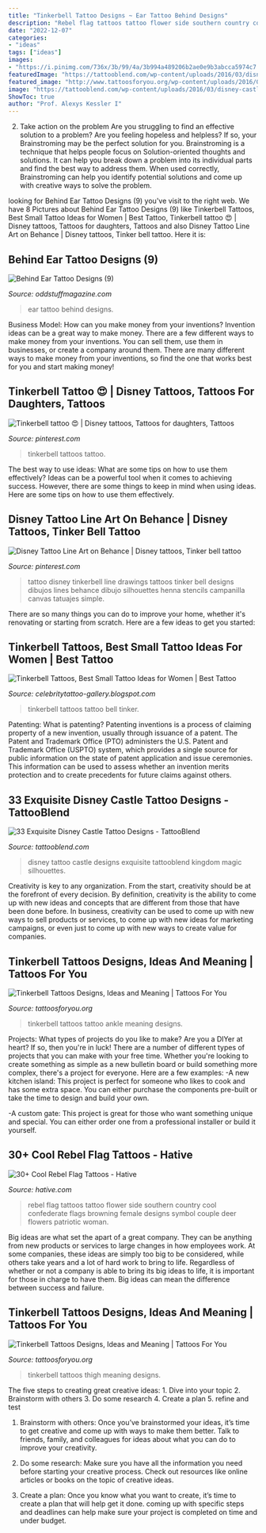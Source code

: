 ```yaml
---
title: "Tinkerbell Tattoo Designs ~ Ear Tattoo Behind Designs"
description: "Rebel flag tattoos tattoo flower side southern country cool confederate flags browning female designs symbol couple deer flowers patriotic woman"
date: "2022-12-07"
categories:
- "ideas"
tags: ["ideas"]
images:
- "https://i.pinimg.com/736x/3b/99/4a/3b994a489206b2ae0e9b3abcca5974c7.jpg"
featuredImage: "https://tattooblend.com/wp-content/uploads/2016/03/disney-castle-tattoo-design.jpg"
featured_image: "http://www.tattoosforyou.org/wp-content/uploads/2016/03/Tinkerbell-Tattoo-on-Ankle.jpg"
image: "https://tattooblend.com/wp-content/uploads/2016/03/disney-castle-tattoo-design.jpg"
ShowToc: true
author: "Prof. Alexys Kessler I"
---
```



2. Take action on the problem
Are you struggling to find an effective solution to a problem? Are you feeling hopeless and helpless? If so, your Brainstroming may be the perfect solution for you. Brainstroming is a technique that helps people focus on Solution-oriented thoughts and solutions. It can help you break down a problem into its individual parts and find the best way to address them. When used correctly, Brainstroming can help you identify potential solutions and come up with creative ways to solve the problem.

	

		
looking for Behind Ear Tattoo Designs (9) you've visit to the right web. We have 8 Pictures about Behind Ear Tattoo Designs (9) like Tinkerbell Tattoos, Best Small Tattoo Ideas for Women | Best Tattoo, Tinkerbell tattoo 😍 | Disney tattoos, Tattoos for daughters, Tattoos and also Disney Tattoo Line Art on Behance | Disney tattoos, Tinker bell tattoo. Here it is:
		
    
## Behind Ear Tattoo Designs (9)

<img loading=lazy src="https://oddstuffmagazine.com/wp-content/uploads/2014/01/ear-back-tattoo-23.jpg" onerror="this.onerror=null;this.src='https://tse1.mm.bing.net/th?id=OIP.IIAoM9RPk7LKQz6tgyYCWQHaLu&amp;pid=15.1';" alt="Behind Ear Tattoo Designs (9)">

_Source: oddstuffmagazine.com_

>ear tattoo behind designs. 

	

Business Model: How can you make money from your inventions?
Invention ideas can be a great way to make money. There are a few different ways to make money from your inventions. You can sell them, use them in businesses, or create a company around them. There are many different ways to make money from your inventions, so find the one that works best for you and start making money!

    
## Tinkerbell Tattoo 😍 | Disney Tattoos, Tattoos For Daughters, Tattoos

<img loading=lazy src="https://i.pinimg.com/736x/3b/99/4a/3b994a489206b2ae0e9b3abcca5974c7.jpg" onerror="this.onerror=null;this.src='https://tse4.mm.bing.net/th?id=OIP.FNZZEjRH0a3PRy8IUaYBqAHaJQ&amp;pid=15.1';" alt="Tinkerbell tattoo 😍 | Disney tattoos, Tattoos for daughters, Tattoos">

_Source: pinterest.com_

>tinkerbell tattoos tattoo. 

	

The best way to use ideas: What are some tips on how to use them effectively?
Ideas can be a powerful tool when it comes to achieving success. However, there are some things to keep in mind when using ideas. Here are some tips on how to use them effectively.

    
## Disney Tattoo Line Art On Behance | Disney Tattoos, Tinker Bell Tattoo

<img loading=lazy src="https://i.pinimg.com/736x/b7/4b/e5/b74be59369ea68bacdc1851eb5d53bed--tinker-bell-tattoo-canvas-ideas.jpg" onerror="this.onerror=null;this.src='https://tse3.mm.bing.net/th?id=OIP.W09809MTCacRai3lbmMdSgHaJ3&amp;pid=15.1';" alt="Disney Tattoo Line Art on Behance | Disney tattoos, Tinker bell tattoo">

_Source: pinterest.com_

>tattoo disney tinkerbell line drawings tattoos tinker bell designs dibujos lines behance dibujo silhouettes henna stencils campanilla canvas tatuajes simple. 

	

There are so many things you can do to improve your home, whether it's renovating or starting from scratch. Here are a few ideas to get you started:

    
## Tinkerbell Tattoos, Best Small Tattoo Ideas For Women | Best Tattoo

<img loading=lazy src="http://1.bp.blogspot.com/-GSS4MP-p_9I/TwBySoF0PKI/AAAAAAAAHuY/5rnZX6Hu8QE/s1600/Tinkerbell+Tattoos+%252823%2529.jpg" onerror="this.onerror=null;this.src='https://tse2.mm.bing.net/th?id=OIP.oUZY0QSRnLzOJeUaMb0pwQHaKW&amp;pid=15.1';" alt="Tinkerbell Tattoos, Best Small Tattoo Ideas for Women | Best Tattoo">

_Source: celebritytattoo-gallery.blogspot.com_

>tinkerbell tattoos tattoo bell tinker. 

	

Patenting: What is patenting?
Patenting inventions is a process of claiming property of a new invention, usually through issuance of a patent. The Patent and Trademark Office (PTO) administers the U.S. Patent and Trademark Office (USPTO) system, which provides a single source for public information on the state of patent application and issue ceremonies. This information can be used to assess whether an invention merits protection and to create precedents for future claims against others.

    
## 33 Exquisite Disney Castle Tattoo Designs - TattooBlend

<img loading=lazy src="https://tattooblend.com/wp-content/uploads/2016/03/disney-castle-tattoo-design.jpg" onerror="this.onerror=null;this.src='https://tse4.mm.bing.net/th?id=OIP.Nv6uwJDMM7uwuRHL7dTyUgHaHY&amp;pid=15.1';" alt="33 Exquisite Disney Castle Tattoo Designs - TattooBlend">

_Source: tattooblend.com_

>disney tattoo castle designs exquisite tattooblend kingdom magic silhouettes. 

	

Creativity is key to any organization. From the start, creativity should be at the forefront of every decision. By definition, creativity is the ability to come up with new ideas and concepts that are different from those that have been done before. In business, creativity can be used to come up with new ways to sell products or services, to come up with new ideas for marketing campaigns, or even just to come up with new ways to create value for companies.

    
## Tinkerbell Tattoos Designs, Ideas And Meaning | Tattoos For You

<img loading=lazy src="http://www.tattoosforyou.org/wp-content/uploads/2016/03/Tinkerbell-Tattoo-on-Ankle.jpg" onerror="this.onerror=null;this.src='https://tse1.mm.bing.net/th?id=OIP.8u-7tFqWvoKLLoTp9kr1FwHaJ3&amp;pid=15.1';" alt="Tinkerbell Tattoos Designs, Ideas and Meaning | Tattoos For You">

_Source: tattoosforyou.org_

>tinkerbell tattoos tattoo ankle meaning designs. 

	

Projects: What types of projects do you like to make?
Are you a DIYer at heart? If so, then you're in luck! There are a number of different types of projects that you can make with your free time. Whether you're looking to create something as simple as a new bulletin board or build something more complex, there's a project for everyone. Here are a few examples: 
-A new kitchen island: This project is perfect for someone who likes to cook and has some extra space. You can either purchase the components pre-built or take the time to design and build your own. 

-A custom gate: This project is great for those who want something unique and special. You can either order one from a professional installer or build it yourself.

    
## 30+ Cool Rebel Flag Tattoos - Hative

<img loading=lazy src="https://hative.com/wp-content/uploads/2014/04/rebel-flag-tattoos/7-rebel-flag-flower-side-tattoo.jpg" onerror="this.onerror=null;this.src='https://tse4.mm.bing.net/th?id=OIP.I3zTjFQEpduemQ449TiObwHaJ4&amp;pid=15.1';" alt="30+ Cool Rebel Flag Tattoos - Hative">

_Source: hative.com_

>rebel flag tattoos tattoo flower side southern country cool confederate flags browning female designs symbol couple deer flowers patriotic woman. 

	

Big ideas are what set the apart of a great company. They can be anything from new products or services to large changes in how employees work. At some companies, these ideas are simply too big to be considered, while others take years and a lot of hard work to bring to life. Regardless of whether or not a company is able to bring its big ideas to life, it is important for those in charge to have them. Big ideas can mean the difference between success and failure.

    
## Tinkerbell Tattoos Designs, Ideas And Meaning | Tattoos For You

<img loading=lazy src="https://www.tattoosforyou.org/wp-content/uploads/2016/05/Tinkerbell-Tattoos-on-Thigh.jpg" onerror="this.onerror=null;this.src='https://tse1.mm.bing.net/th?id=OIP.4nCvfNEJ1k4JO5iAh4NxyQHaHM&amp;pid=15.1';" alt="Tinkerbell Tattoos Designs, Ideas and Meaning | Tattoos For You">

_Source: tattoosforyou.org_

>tinkerbell tattoos thigh meaning designs. 

	

The five steps to creating great creative ideas: 1. Dive into your topic 2. Brainstorm with others 3. Do some research 4. Create a plan 5. refine and test
1. Brainstorm with others: Once you’ve brainstormed your ideas, it’s time to get creative and come up with ways to make them better. Talk to friends, family, and colleagues for ideas about what you can do to improve your creativity.
2. Do some research: Make sure you have all the information you need before starting your creative process. Check out resources like online articles or books on the topic of creative ideas.

3. Create a plan: Once you know what you want to create, it’s time to create a plan that will help get it done. coming up with specific steps and deadlines can help make sure your project is completed on time and under budget.


